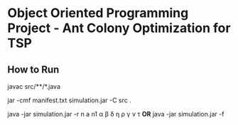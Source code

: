 # Object Oriented Programming Project - Ant Colony Optimization for TSP

## How to Run 
javac src/**/*.java

jar -cmf manifest.txt simulation.jar -C src .

java -jar simulation.jar -r n a n1 α β δ η ρ γ ν τ **OR** java -jar simulation.jar -f <input-file>